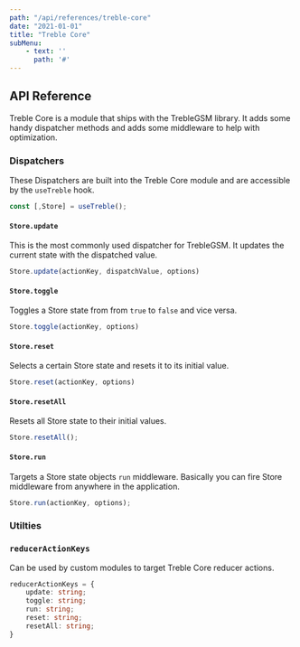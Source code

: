 ```yaml
---
path: "/api/references/treble-core"
date: "2021-01-01"
title: "Treble Core"
subMenu: 
    - text: ''
      path: '#'
---
```


## API Reference
Treble Core is a module that ships with the TrebleGSM library. It adds some handy dispatcher methods and adds some middleware to help with optimization.

### Dispatchers
These Dispatchers are built into the Treble Core module and are accessible by the `useTreble` hook.
```javascript
const [,Store] = useTreble();
```

#### `Store.update`
This is the most commonly used dispatcher for TrebleGSM. It updates the current state with the dispatched value.
```javascript
Store.update(actionKey, dispatchValue, options)
```

#### `Store.toggle`
Toggles a Store state from from `true` to `false` and vice versa.
```javascript
Store.toggle(actionKey, options)
```

#### `Store.reset`
Selects a certain Store state and resets it to its initial value.
```javascript
Store.reset(actionKey, options)
```

#### `Store.resetAll`
Resets all Store state to their initial values.
```javascript
Store.resetAll();
```

#### `Store.run`
Targets a Store state objects `run` middleware. Basically you can fire Store middleware from anywhere in the application.
```javascript
Store.run(actionKey, options);
```

### Utilties

### `reducerActionKeys`
Can be used by custom modules to target Treble Core reducer actions.

```typescript
reducerActionKeys = {
    update: string;
    toggle: string;
    run: string;
    reset: string;
    resetAll: string;
}
```